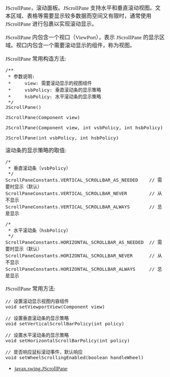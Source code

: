 <span  style="font-family: Simsun,serif; font-size: 17px; ">

JScrollPane，滚动面板。JScrollPane 支持水平和垂直滚动视图。文本区域、表格等需要显示较多数据而空间又有限时，通常使用 JScrollPane 进行包裹以实现滚动显示。

JScrollPane 内包含一个视口（ViewPort），表示 JScrollPane 的显示区域。视口内包含一个需要滚动显示的组件，称为视图。

JScrollPane 常用构造方法:

~~~
/**
 * 参数说明:
 *     view: 需要滚动显示的视图组件
 *     vsbPolicy: 垂直滚动条的显示策略
 *     hsbPolicy: 水平滚动条的显示策略
 */
JScrollPane()

JScrollPane(Component view)

JScrollPane(Component view, int vsbPolicy, int hsbPolicy)

JScrollPane(int vsbPolicy, int hsbPolicy)
~~~

滚动条的显示策略的取值:

~~~
/*
 * 垂直滚动条（vsbPolicy）
 */
ScrollPaneConstants.VERTICAL_SCROLLBAR_AS_NEEDED    // 需要时显示（默认）
ScrollPaneConstants.VERTICAL_SCROLLBAR_NEVER        // 从不显示
ScrollPaneConstants.VERTICAL_SCROLLBAR_ALWAYS       // 总是显示

/*
 * 水平滚动条（hsbPolicy）
 */
ScrollPaneConstants.HORIZONTAL_SCROLLBAR_AS_NEEDED  // 需要时显示（默认）
ScrollPaneConstants.HORIZONTAL_SCROLLBAR_NEVER      // 从不显示
ScrollPaneConstants.HORIZONTAL_SCROLLBAR_ALWAYS     // 总是显示
~~~

JScrollPane 常用方法:

~~~
// 设置滚动显示视图内容组件
void setViewportView(Component view)

// 设置垂直滚动条的显示策略
void setVerticalScrollBarPolicy(int policy)

// 设置水平滚动条的显示策略
void setHorizontalScrollBarPolicy(int policy)

// 是否响应鼠标滚动事件，默认响应
void setWheelScrollingEnabled(boolean handleWheel)
~~~

- [javax.swing.JScrollPane](https://docs.oracle.com/javase/8/docs/api/javax/swing/JScrollPane.html)

</span>